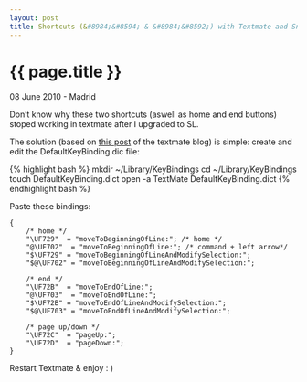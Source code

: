 ```yaml
---
layout: post
title: Shortcuts (&#8984;&#8594; & &#8984;&#8592;) with Textmate and Snow Leopard
---
```


{{ page.title }}
================

<p class="meta">08 June 2010 - Madrid</p>
Don’t know why these two shortcuts (aswell as home and end buttons) stoped working in textmate after I upgraded to SL.

The solution (based on [this post](http://blog.macromates.com/2005/key-bindings-for-switchers/) of the textmate blog) is simple: create and edit the DefaultKeyBinding.dic file:

{% highlight bash %}
    mkdir ~/Library/KeyBindings
    cd ~/Library/KeyBindings
    touch DefaultKeyBinding.dict
    open -a TextMate DefaultKeyBinding.dict
{% endhighlight bash %}

Paste these bindings:

    {
        /* home */
        "\UF729"  = "moveToBeginningOfLine:"; /* home */
        "@\UF702"  = "moveToBeginningOfLine:"; /* command + left arrow*/
        "$\UF729" = "moveToBeginningOfLineAndModifySelection:";
        "$@\UF702" = "moveToBeginningOfLineAndModifySelection:";
    
        /* end */
        "\UF72B"  = "moveToEndOfLine:";
        "@\UF703"  = "moveToEndOfLine:";
        "$\UF72B" = "moveToEndOfLineAndModifySelection:";
        "$@\UF703" = "moveToEndOfLineAndModifySelection:";
    
        /* page up/down */
        "\UF72C"  = "pageUp:";
        "\UF72D"  = "pageDown:";
    }

Restart Textmate & enjoy : )
